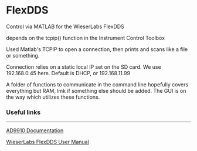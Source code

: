 # FlexDDS
 Control via MATLAB for the WieserLabs FlexDDS
 
depends on the tcpip() function in the Instrument Control Toolbox 
 
Used Matlab's TCPIP to open a connection, then prints and scans like a file or something. 

Connection relies on a static local IP set on the SD card. We use 192.168.0.45 here. Default is DHCP, or 192.168.11.99

A folder of functions to communicate in the command line hopefully covers everything but RAM, lmk if something else should be added. 
The GUI is on the way which utilizes these functions. 


### Useful links
---
[AD9910 Documentation](https://www.analog.com/media/en/technical-documentation/data-sheets/AD9910.pdf)

[WieserLabs FlexDDS User Manual](https://www.wieserlabs.com/prods/radio-frequency/flexdds-ng/FlexDDS-NG_Manual.pdf)
